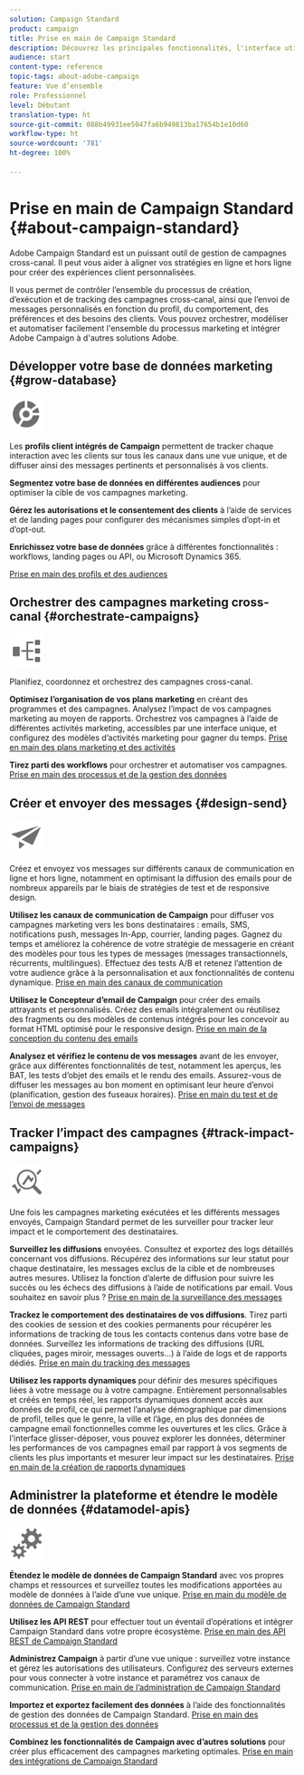 ```yaml
---
solution: Campaign Standard
product: campaign
title: Prise en main de Campaign Standard
description: Découvrez les principales fonctionnalités, l'interface utilisateur et les directives globales.
audience: start
content-type: reference
topic-tags: about-adobe-campaign
feature: Vue d’ensemble
role: Professionnel
level: Débutant
translation-type: ht
source-git-commit: 088b49931ee5047fa6b949813ba17654b1e10d60
workflow-type: ht
source-wordcount: '781'
ht-degree: 100%

---
```



# Prise en main de Campaign Standard {#about-campaign-standard}

Adobe Campaign Standard est un puissant outil de gestion de campagnes cross-canal. Il peut vous aider à aligner vos stratégies en ligne et hors ligne pour créer des expériences client personnalisées.

Il vous permet de contrôler l’ensemble du processus de création, d’exécution et de tracking des campagnes cross-canal, ainsi que l’envoi de messages personnalisés en fonction du profil, du comportement, des préférences et des besoins des clients. Vous pouvez orchestrer, modéliser et automatiser facilement l&#39;ensemble du processus marketing et intégrer Adobe Campaign à d&#39;autres solutions Adobe.

## Développer votre base de données marketing {#grow-database}

<img width="60px" alt="conditions" src="assets/icon_segment.svg"/>

Les **profils client intégrés de Campaign** permettent de tracker chaque interaction avec les clients sur tous les canaux dans une vue unique, et de diffuser ainsi des messages pertinents et personnalisés à vos clients.

**Segmentez votre base de données en différentes audiences** pour optimiser la cible de vos campagnes marketing.

**Gérez les autorisations et le consentement des clients** à l’aide de services et de landing pages pour configurer des mécanismes simples d’opt-in et d’opt-out.

**Enrichissez votre base de données** grâce à différentes fonctionnalités : workflows, landing pages ou API, ou Microsoft Dynamics 365.

[Prise en main des profils et des audiences](../../audiences/using/get-started-profiles-and-audiences.md)

## Orchestrer des campagnes marketing cross-canal {#orchestrate-campaigns}

<img width="60px" alt="conditions" src="assets/icon_workflows.svg"/>

Planifiez, coordonnez et orchestrez des campagnes cross-canal.

**Optimisez l’organisation de vos plans marketing** en créant des programmes et des campagnes. Analysez l’impact de vos campagnes marketing au moyen de rapports. Orchestrez vos campagnes à l’aide de différentes activités marketing, accessibles par une interface unique, et configurez des modèles d’activités marketing pour gagner du temps. [Prise en main des plans marketing et des activités](../../start/using/programs-and-campaigns.md)

**Tirez parti des workflows** pour orchestrer et automatiser vos campagnes. [Prise en main des processus et de la gestion des données](../../automating/using/get-started-workflows.md)

## Créer et envoyer des messages {#design-send}

<img width="60px" alt="conditions" src="assets/icon_send.svg"/>

Créez et envoyez vos messages sur différents canaux de communication en ligne et hors ligne, notamment en optimisant la diffusion des emails pour de nombreux appareils par le biais de stratégies de test et de responsive design.

**Utilisez les canaux de communication de Campaign** pour diffuser vos campagnes marketing vers les bons destinataires : emails, SMS, notifications push, messages In-App, courrier, landing pages. Gagnez du temps et améliorez la cohérence de votre stratégie de messagerie en créant des modèles pour tous les types de messages (messages transactionnels, récurrents, multilingues). Effectuez des tests A/B et retenez l’attention de votre audience grâce à la personnalisation et aux fonctionnalités de contenu dynamique. [Prise en main des canaux de communication](../../channels/using/get-started-communication-channels.md)

**Utilisez le Concepteur d’email de Campaign** pour créer des emails attrayants et personnalisés. Créez des emails intégralement ou réutilisez des fragments ou des modèles de contenus intégrés pour les concevoir au format HTML optimisé pour le responsive design. [Prise en main de la conception du contenu des emails](../../designing/using/designing-content-in-adobe-campaign.md)

**Analysez et vérifiez le contenu de vos messages** avant de les envoyer, grâce aux différentes fonctionnalités de test, notamment les aperçus, les BAT, les tests d’objet des emails et le rendu des emails. Assurez-vous de diffuser les messages au bon moment en optimisant leur heure d’envoi (planification, gestion des fuseaux horaires). [Prise en main du test et de l’envoi de messages](../../sending/using/get-started-sending-messages.md)

## Tracker l’impact des campagnes {#track-impact-campaigns}

<img width="60px" alt="conditions" src="assets/icon_report.svg"/>

Une fois les campagnes marketing exécutées et les différents messages envoyés, Campaign Standard permet de les surveiller pour tracker leur impact et le comportement des destinataires.

**Surveillez les diffusions** envoyées. Consultez et exportez des logs détaillés concernant vos diffusions. Récupérez des informations sur leur statut pour chaque destinataire, les messages exclus de la cible et de nombreuses autres mesures.
Utilisez la fonction d’alerte de diffusion pour suivre les succès ou les échecs des diffusions à l’aide de notifications par email. Vous souhaitez en savoir plus ? [Prise en main de la surveillance des messages](../../sending/using/monitoring-a-delivery.md)

**Trackez le comportement des destinataires de vos diffusions**. Tirez parti des cookies de session et des cookies permanents pour récupérer les informations de tracking de tous les contacts contenus dans votre base de données. Surveillez les informations de tracking des diffusions (URL cliquées, pages miroir, messages ouverts...) à l’aide de logs et de rapports dédiés. [Prise en main du tracking des messages](../../sending/using/tracking-messages.md)

**Utilisez les rapports dynamiques** pour définir des mesures spécifiques liées à votre message ou à votre campagne. Entièrement personnalisables et créés en temps réel, les rapports dynamiques donnent accès aux données de profil, ce qui permet l’analyse démographique par dimensions de profil, telles que le genre, la ville et l’âge, en plus des données de campagne email fonctionnelles comme les ouvertures et les clics. Grâce à l&#39;interface glisser-déposer, vous pouvez explorer les données, déterminer les performances de vos campagnes email par rapport à vos segments de clients les plus importants et mesurer leur impact sur les destinataires. [Prise en main de la création de rapports dynamiques](../../reporting/using/about-dynamic-reports.md)

## Administrer la plateforme et étendre le modèle de données {#datamodel-apis}

<img width="60px" alt="conditions" src="assets/icon_admin.svg"/>

**Étendez le modèle de données de Campaign Standard** avec vos propres champs et ressources et surveillez toutes les modifications apportées au modèle de données à l’aide d’une vue unique. [Prise en main du modèle de données de Campaign Standard](../../developing/using/get-started-data-model.md)

**Utilisez les API REST** pour effectuer tout un éventail d’opérations et intégrer Campaign Standard dans votre propre écosystème. [Prise en main des API REST de Campaign Standard](../../api/using/get-started-apis.md)

**Administrez Campaign** à partir d’une vue unique : surveillez votre instance et gérez les autorisations des utilisateurs. Configurez des serveurs externes pour vous connecter à votre instance et paramétrez vos canaux de communication. [Prise en main de l’administration de Campaign Standard](../../administration/using/get-started-campaign-administration.md)

**Importez et exportez facilement des données** à l’aide des fonctionnalités de gestion des données de Campaign Standard. [Prise en main des processus et de la gestion des données](../../automating/using/get-started-workflows.md)

**Combinez les fonctionnalités de Campaign avec d’autres solutions** pour créer plus efficacement des campagnes marketing optimales. [Prise en main des intégrations de Campaign Standard](../../integrating/using/get-started-campaign-integrations.md)
